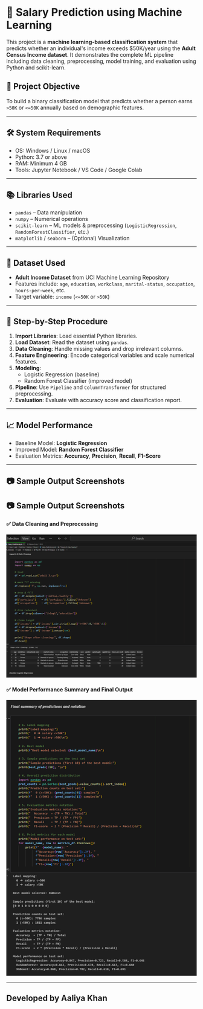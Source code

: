 # 💼 Salary Prediction using Machine Learning

This project is a **machine learning-based classification system** that predicts whether an individual's income exceeds $50K/year using the **Adult Census Income dataset**. It demonstrates the complete ML pipeline including data cleaning, preprocessing, model training, and evaluation using Python and scikit-learn.

## 📌 Project Objective

To build a binary classification model that predicts whether a person earns `>50K` or `<=50K` annually based on demographic features.

---

## 🛠️ System Requirements

- OS: Windows / Linux / macOS  
- Python: 3.7 or above  
- RAM: Minimum 4 GB  
- Tools: Jupyter Notebook / VS Code / Google Colab

---

## 📚 Libraries Used

- `pandas` – Data manipulation  
- `numpy` – Numerical operations  
- `scikit-learn` – ML models & preprocessing (`LogisticRegression`, `RandomForestClassifier`, etc.)  
- `matplotlib` / `seaborn` – (Optional) Visualization  

---

## 🧩 Dataset Used

- **Adult Income Dataset** from UCI Machine Learning Repository
- Features include: `age`, `education`, `workclass`, `marital-status`, `occupation`, `hours-per-week`, etc.
- Target variable: `income` (`<=50K` or `>50K`)

---

## 🚀 Step-by-Step Procedure

1. **Import Libraries**: Load essential Python libraries.
2. **Load Dataset**: Read the dataset using `pandas`.
3. **Data Cleaning**: Handle missing values and drop irrelevant columns.
4. **Feature Engineering**: Encode categorical variables and scale numerical features.
5. **Modeling**:
   - Logistic Regression (baseline)
   - Random Forest Classifier (improved model)
6. **Pipeline**: Use `Pipeline` and `ColumnTransformer` for structured preprocessing.
7. **Evaluation**: Evaluate with accuracy score and classification report.

---

## 📈 Model Performance

- Baseline Model: **Logistic Regression**
- Improved Model: **Random Forest Classifier**
- Evaluation Metrics: **Accuracy**, **Precision**, **Recall**, **F1-Score**

---

## 📷 Sample Output Screenshots

## 📷 Sample Output Screenshots

#### ✅ Data Cleaning and Preprocessing
![Data Cleaning](sample_op1.png)

#### ✅ Model Performance Summary and Final Output
![Model Performance](sample_op2.png)


---

## Developed by Aaliya Khan 

